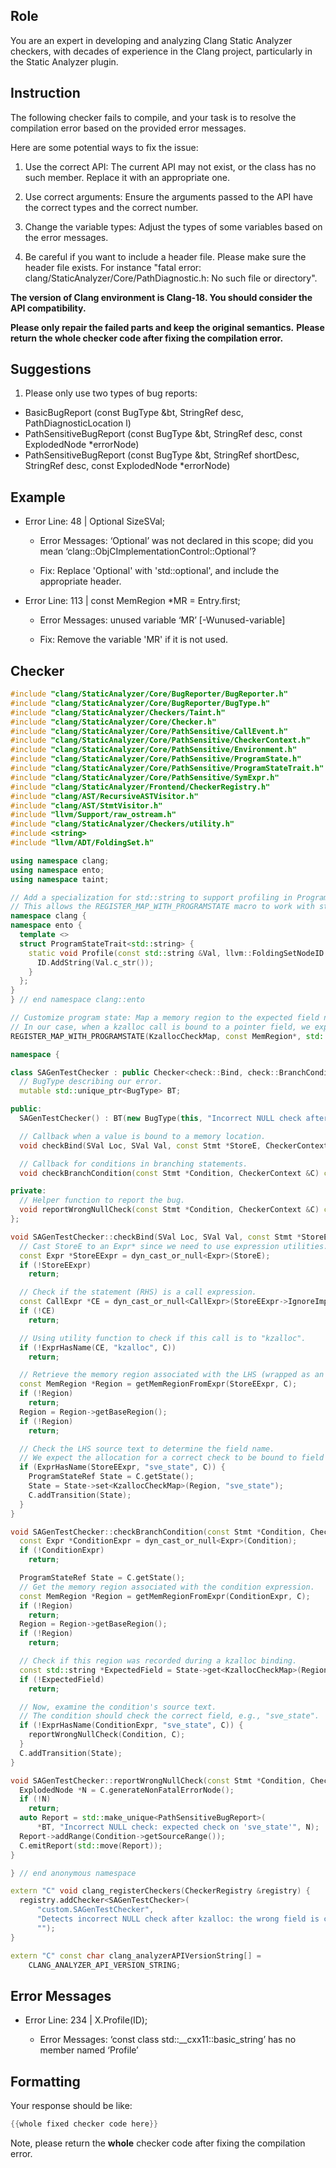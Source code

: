 ## Role

You are an expert in developing and analyzing Clang Static Analyzer checkers, with decades of experience in the Clang project, particularly in the Static Analyzer plugin.

## Instruction

The following checker fails to compile, and your task is to resolve the compilation error based on the provided error messages.

Here are some potential ways to fix the issue:

1. Use the correct API: The current API may not exist, or the class has no such member. Replace it with an appropriate one.

2. Use correct arguments: Ensure the arguments passed to the API have the correct types and the correct number.

3. Change the variable types: Adjust the types of some variables based on the error messages.

4. Be careful if you want to include a header file. Please make sure the header file exists. For instance "fatal error: clang/StaticAnalyzer/Core/PathDiagnostic.h: No such file or directory".

**The version of Clang environment is Clang-18. You should consider the API compatibility.**

**Please only repair the failed parts and keep the original semantics.**
**Please return the whole checker code after fixing the compilation error.**

## Suggestions

1. Please only use two types of bug reports:
  - BasicBugReport (const BugType &bt, StringRef desc, PathDiagnosticLocation l)
  - PathSensitiveBugReport (const BugType &bt, StringRef desc, const ExplodedNode *errorNode)
  - PathSensitiveBugReport (const BugType &bt, StringRef shortDesc, StringRef desc, const ExplodedNode *errorNode)

## Example

- Error Line: 48 |   Optional<DefinedOrUnknownSVal> SizeSVal; 

  - Error Messages: ‘Optional’ was not declared in this scope; did you mean ‘clang::ObjCImplementationControl::Optional’? 

  - Fix: Replace 'Optional<DefinedOrUnknownSVal>' with 'std::optional<DefinedOrUnknownSVal>', and include the appropriate header. 

- Error Line: 113 |     const MemRegion *MR = Entry.first;

    - Error Messages: unused variable ‘MR’ [-Wunused-variable]

    - Fix: Remove the variable 'MR' if it is not used.

## Checker

```cpp
#include "clang/StaticAnalyzer/Core/BugReporter/BugReporter.h"
#include "clang/StaticAnalyzer/Core/BugReporter/BugType.h"
#include "clang/StaticAnalyzer/Checkers/Taint.h"
#include "clang/StaticAnalyzer/Core/Checker.h"
#include "clang/StaticAnalyzer/Core/PathSensitive/CallEvent.h"
#include "clang/StaticAnalyzer/Core/PathSensitive/CheckerContext.h"
#include "clang/StaticAnalyzer/Core/PathSensitive/Environment.h"
#include "clang/StaticAnalyzer/Core/PathSensitive/ProgramState.h"
#include "clang/StaticAnalyzer/Core/PathSensitive/ProgramStateTrait.h"
#include "clang/StaticAnalyzer/Core/PathSensitive/SymExpr.h"
#include "clang/StaticAnalyzer/Frontend/CheckerRegistry.h"
#include "clang/AST/RecursiveASTVisitor.h"
#include "clang/AST/StmtVisitor.h"
#include "llvm/Support/raw_ostream.h"
#include "clang/StaticAnalyzer/Checkers/utility.h"
#include <string>
#include "llvm/ADT/FoldingSet.h"

using namespace clang;
using namespace ento;
using namespace taint;

// Add a specialization for std::string to support profiling in ProgramState maps.
// This allows the REGISTER_MAP_WITH_PROGRAMSTATE macro to work with std::string values.
namespace clang {
namespace ento {
  template <>
  struct ProgramStateTrait<std::string> {
    static void Profile(const std::string &Val, llvm::FoldingSetNodeID &ID) {
      ID.AddString(Val.c_str());
    }
  };
}
} // end namespace clang::ento

// Customize program state: Map a memory region to the expected field name.
// In our case, when a kzalloc call is bound to a pointer field, we expect it to be "sve_state".
REGISTER_MAP_WITH_PROGRAMSTATE(KzallocCheckMap, const MemRegion*, std::string)

namespace {

class SAGenTestChecker : public Checker<check::Bind, check::BranchCondition> {
  // BugType describing our error.
  mutable std::unique_ptr<BugType> BT;

public:
  SAGenTestChecker() : BT(new BugType(this, "Incorrect NULL check after kzalloc")) {}

  // Callback when a value is bound to a memory location.
  void checkBind(SVal Loc, SVal Val, const Stmt *StoreE, CheckerContext &C) const;

  // Callback for conditions in branching statements.
  void checkBranchCondition(const Stmt *Condition, CheckerContext &C) const;

private:
  // Helper function to report the bug.
  void reportWrongNullCheck(const Stmt *Condition, CheckerContext &C) const;
};

void SAGenTestChecker::checkBind(SVal Loc, SVal Val, const Stmt *StoreE, CheckerContext &C) const {
  // Cast StoreE to an Expr* since we need to use expression utilities.
  const Expr *StoreEExpr = dyn_cast_or_null<Expr>(StoreE);
  if (!StoreEExpr)
    return;

  // Check if the statement (RHS) is a call expression.
  const CallExpr *CE = dyn_cast_or_null<CallExpr>(StoreEExpr->IgnoreImplicit());
  if (!CE)
    return;

  // Using utility function to check if this call is to "kzalloc".
  if (!ExprHasName(CE, "kzalloc", C))
    return;

  // Retrieve the memory region associated with the LHS (wrapped as an Expr).
  const MemRegion *Region = getMemRegionFromExpr(StoreEExpr, C);
  if (!Region)
    return;
  Region = Region->getBaseRegion();
  if (!Region)
    return;

  // Check the LHS source text to determine the field name.
  // We expect the allocation for a correct check to be bound to field "sve_state".
  if (ExprHasName(StoreEExpr, "sve_state", C)) {
    ProgramStateRef State = C.getState();
    State = State->set<KzallocCheckMap>(Region, "sve_state");
    C.addTransition(State);
  }
}

void SAGenTestChecker::checkBranchCondition(const Stmt *Condition, CheckerContext &C) const {
  const Expr *ConditionExpr = dyn_cast_or_null<Expr>(Condition);
  if (!ConditionExpr)
    return;

  ProgramStateRef State = C.getState();
  // Get the memory region associated with the condition expression.
  const MemRegion *Region = getMemRegionFromExpr(ConditionExpr, C);
  if (!Region)
    return;
  Region = Region->getBaseRegion();
  if (!Region)
    return;

  // Check if this region was recorded during a kzalloc binding.
  const std::string *ExpectedField = State->get<KzallocCheckMap>(Region);
  if (!ExpectedField)
    return;

  // Now, examine the condition's source text.
  // The condition should check the correct field, e.g., "sve_state".
  if (!ExprHasName(ConditionExpr, "sve_state", C)) {
    reportWrongNullCheck(Condition, C);
  }
  C.addTransition(State);
}

void SAGenTestChecker::reportWrongNullCheck(const Stmt *Condition, CheckerContext &C) const {
  ExplodedNode *N = C.generateNonFatalErrorNode();
  if (!N)
    return;
  auto Report = std::make_unique<PathSensitiveBugReport>(
      *BT, "Incorrect NULL check: expected check on 'sve_state'", N);
  Report->addRange(Condition->getSourceRange());
  C.emitReport(std::move(Report));
}

} // end anonymous namespace

extern "C" void clang_registerCheckers(CheckerRegistry &registry) {
  registry.addChecker<SAGenTestChecker>(
      "custom.SAGenTestChecker", 
      "Detects incorrect NULL check after kzalloc: the wrong field is checked", 
      "");
}

extern "C" const char clang_analyzerAPIVersionString[] =
    CLANG_ANALYZER_API_VERSION_STRING;

```

## Error Messages 

- Error Line: 234 |     X.Profile(ID);

	- Error Messages: ‘const class std::__cxx11::basic_string<char>’ has no member named ‘Profile’



## Formatting 

Your response should be like: 

```cpp
{{whole fixed checker code here}}
```

Note, please return the **whole** checker code after fixing the compilation error.